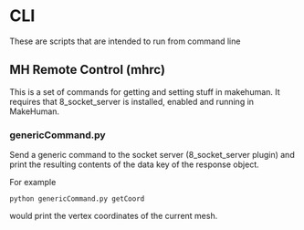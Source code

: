 # CLI

These are scripts that are intended to run from command line

## MH Remote Control (mhrc)

This is a set of commands for getting and setting stuff in makehuman. It 
requires that 8_socket_server is installed, enabled and running in 
MakeHuman.

### genericCommand.py

Send a generic command to the socket server (8_socket_server plugin) and print 
the resulting contents of the data key of the response object. 

For example

    python genericCommand.py getCoord
    
would print the vertex coordinates of the current mesh.



